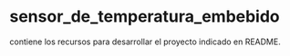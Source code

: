 sensor_de_temperatura_embebido
==============================

contiene los recursos para desarrollar el proyecto indicado en README.
